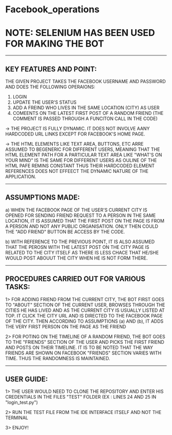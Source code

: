 # Facebook_operations


NOTE: SELENIUM HAS BEEN USED FOR MAKING THE BOT
===============================================================================================================================================================================

-------------------------------------------------------------------------------------------------------------------------------------------------------------------------------
KEY FEATURES AND POINT:
-------------------------------------------------------------------------------------------------------------------------------------------------------------------------------
THE GIVEN PROJECT TAKES THE FACEBOOK USERNAME AND PASSWORD AND DOES THE FOLLOWING OPERAIONS:

1. LOGIN
2. UPDATE THE USER'S STATUS
3. ADD A FREIND WHO LIVES IN THE SAME LOCATION (CITY) AS USER
4. COMEENTS ON THE LATEST FIRST POST OF A RANDOM FRIEND (THE COMMENT IS PASSED THROUGH A FUNCITON CALL IN THE CODE)

-> THE PROJECT IS FULLY DYNAMIC. IT DOES NOT INVOLVE AANY HARDCODED URL LINKS EXCEPT FOR FACEBOOK'S HOME PAGE. 

-> THE HTML ELEMENTS LIKE TEXT AREA, BUTTONS, ETC ARRE ASSUMED TO BEGENERIC FOR DIFFERENT USERS, MEANING THAT THE HTML ELEMENT PATH FOR A PARTICULAR TEXT AREA LIKE "WHAT'S ON YOUR MIND" IS THE SAME FOR DIFFERENT USERS AS OULINE OF THE HTML PAFE REMINS CONSTANT THUS THEIR HARDCODED ELEMENT REFERENCES DOES NOT EFFEECT THE DYNAMIC NATURE OF THE APPLICATION.

-------------------------------------------------------------------------------------------------------------------------------------------------------------------------------
ASSUMPTIONS MADE:
-------------------------------------------------------------------------------------------------------------------------------------------------------------------------------

a) WHEN THE FACEBOOK PAGE OF THE USER'S CURRENT CITY IS OPENED FOR SENDING FRIEND REQUEST TO A PERSON IN THE SAME LOCATION, IT IS ASSUMED THAT THE FIRST POST ON THE PAGE IS FROM A PERSON AND NOT ANY PUBLIC ORGANISATION. ONLY THEN COULD THE "ADD FRIEND" BUTTON BE ACCESS BY THE CODE. 

b) WITH REFERENCE TO THE PREVIOUS POINT, IT IS ALSO ASSUMED THAT THE PEROSN WITH THE LATEST POST ON THE CITY PAGE IS RELATED TO THE  CITY ITSELF AS THERE IS LESS CHACE THAT HE/SHE WOULD POST ABOUUT THE CITY WHEN HE IS NOT FORM THERE.

-------------------------------------------------------------------------------------------------------------------------------------------------------------------------------
PROCEDURES CARRIED OUT FOR VARIOUS TASKS:
-------------------------------------------------------------------------------------------------------------------------------------------------------------------------------

1> FOR ADDING FRIEND FROM THE CURRENT CITY, THE BOT FIRST GOES TO "ABOUT" SECTION OF THE CURRENT USER, BROWSES THROUGH THE CITIES HE HAS LIVED AND AS THE CURRENT CITY IS USUALLY LISTED AT TOP. IT CLICK THE CITY URL AND IS DIRECTED TO THE FACEBOOK PAGE OF THE CITY. THEN ACCORDING TO ASSUMPTIONS (a) AND (b), IT ADDS THE VERY FIRST PERSON ON THE PAGE AS THE FRIEND

2> FOR POTING ON THE TIMELINE OF A RANDOM FRIEND, THE BOT GOES TO THE "FRIENDS" SECTION OF THE USER AND PICKS THE FIRST FRIEND AND POSTS ON THEIR TIMELINE. IT IS TO BE NOTED THAT THE WAY FRIENDS ARE SHOWN ON FACEBOOK "FRIENDS" SECTION VARIES WITH TIME. THUS THE RANDOMNESS IS MAINTAINED. 

-------------------------------------------------------------------------------------------------------------------------------------------------------------------------------
USER GUIDE:
-------------------------------------------------------------------------------------------------------------------------------------------------------------------------------
1> THE USER WOULD NEED TO CLONE THE REPOSITORY AND ENTER HIS CREDENTIALS IN THE FILES "TEST" FOLDER (EX : LINES 24 AND 25 IN "login_test.py") 

2> RUN THE TEST FILE FROM THE IDE INTERFACE ITSELF AND NOT THE TERMINAL

3> ENJOY!

